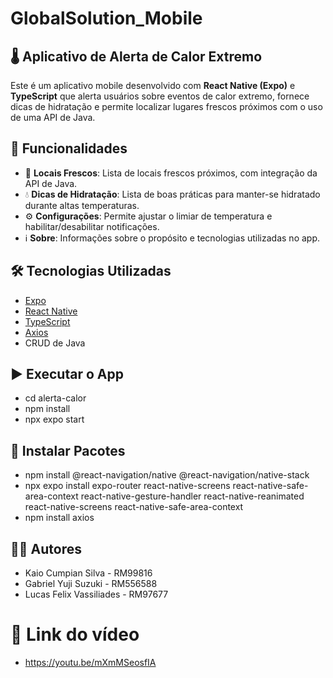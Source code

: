 # GlobalSolution_Mobile

## 🌡️ Aplicativo de Alerta de Calor Extremo

Este é um aplicativo mobile desenvolvido com **React Native (Expo)** e **TypeScript** que alerta usuários sobre eventos de calor extremo, fornece dicas de hidratação e permite localizar lugares frescos próximos com o uso de uma API de Java.

## 🧩 Funcionalidades

- 📍 **Locais Frescos**: Lista de locais frescos próximos, com integração da API de Java.
- 💧 **Dicas de Hidratação**: Lista de boas práticas para manter-se hidratado durante altas temperaturas.
- ⚙️ **Configurações**: Permite ajustar o limiar de temperatura e habilitar/desabilitar notificações.
- ℹ️ **Sobre**: Informações sobre o propósito e tecnologias utilizadas no app.

## 🛠️ Tecnologias Utilizadas

- [Expo](https://expo.dev/)
- [React Native](https://reactnative.dev/)
- [TypeScript](https://www.typescriptlang.org/)
- [Axios](https://axios-http.com/)
- CRUD de Java

## ▶️ Executar o App

- cd alerta-calor
- npm install
- npx expo start

## 🤖 Instalar Pacotes

- npm install @react-navigation/native @react-navigation/native-stack
- npx expo install expo-router react-native-screens react-native-safe-area-context react-native-gesture-handler react-native-reanimated react-native-screens react-native-safe-area-context
- npm install axios

## 👨‍💻 Autores
- Kaio Cumpian Silva - RM99816
- Gabriel Yuji Suzuki - RM556588
- Lucas Felix Vassiliades - RM97677

# 🎥 Link do vídeo

- https://youtu.be/mXmMSeosfIA
